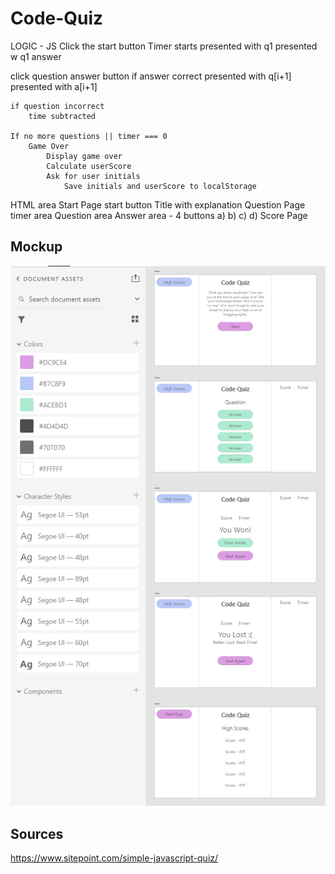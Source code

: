 # Code-Quiz

LOGIC - JS
Click the start button
    Timer starts
        presented with q1
        presented w q1 answer

click question answer button
    if answer correct
        presented with q[i+1]
        presented with a[i+1]

    if question incorrect
        time subtracted

    If no more questions || timer === 0
        Game Over
            Display game over
            Calculate userScore
            Ask for user initials
                Save initials and userScore to localStorage

HTML area
Start Page
    start button
    Title with explanation
Question Page
    timer area
    Question area
    Answer area - 4 buttons
        a)
        b)
        c)
        d)
Score Page

## Mockup
![A layout of the projected colours, buttons, and type of all the quiz elements](./Assets/img/LayoutMockup.png)


## Sources
https://www.sitepoint.com/simple-javascript-quiz/
